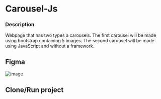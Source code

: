# Carousel-Js

### Description
  Webpage that has two types a carousels. The first carousel will be made using bootstrap containing 5 images.  The second carousel will be made using JavaScript and without a framework.
  
## Figma 
![image](https://user-images.githubusercontent.com/88411430/175749426-1c470f3e-3f49-4379-8025-a1cd6d27b862.png)

## Clone/Run project

  
  
  
